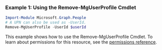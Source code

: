### Example 1: Using the Remove-MgUserProfile Cmdlet
```powershell
Import-Module Microsoft.Graph.People
# A UPN can also be used as -UserId.
Remove-MgUserProfile -UserId $userId
```
This example shows how to use the Remove-MgUserProfile Cmdlet.
To learn about permissions for this resource, see the [permissions reference](/graph/permissions-reference).
